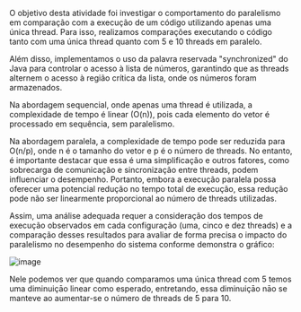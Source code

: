 O objetivo desta atividade foi investigar o comportamento do paralelismo em comparação com a execução de um código utilizando apenas uma única thread. Para isso, realizamos comparações executando o código tanto com uma única thread quanto com 5 e 10 threads em paralelo.

Além disso, implementamos o uso da palavra reservada "synchronized" do Java para controlar o acesso à lista de números, garantindo que as threads alternem o acesso à região crítica da lista, onde os números foram armazenados.

Na abordagem sequencial, onde apenas uma thread é utilizada, a complexidade de tempo é linear (O(n)), pois cada elemento do vetor é processado em sequência, sem paralelismo.

Na abordagem paralela, a complexidade de tempo pode ser reduzida para O(n/p), onde n é o tamanho do vetor e p é o número de threads. No entanto, é importante destacar que essa é uma simplificação e outros fatores, como sobrecarga de comunicação e sincronização entre threads, podem influenciar o desempenho. Portanto, embora a execução paralela possa oferecer uma potencial redução no tempo total de execução, essa redução pode não ser linearmente proporcional ao número de threads utilizadas.

Assim, uma análise adequada requer a consideração dos tempos de execução observados em cada configuração (uma, cinco e dez threads) e a comparação desses resultados para avaliar de forma precisa o impacto do paralelismo no desempenho do sistema conforme demonstra o gráfico:

![image](https://github.com/enzogebauer/java-threads-check-prime-numbers/assets/80331520/990942f9-9c1d-4692-8874-7fbf80f1a514)

Nele podemos ver que quando comparamos uma única thread com 5 temos uma diminuiçāo linear como esperado, entretando, essa diminuiçāo nāo se manteve ao aumentar-se o número de threads de 5 para 10.
